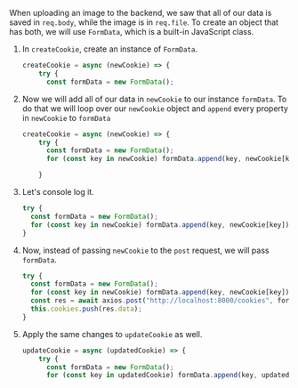When uploading an image to the backend, we saw that all of our data is saved in `req.body`, while the image is in `req.file`. To create an object that has both, we will use `FormData`, which is a built-in JavaScript class.

1. In `createCookie`, create an instance of `FormData`.

   ```javascript
   createCookie = async (newCookie) => {
       try {
         const formData = new FormData();
   ```

2. Now we will add all of our data in `newCookie` to our instance `formData`. To do that we will loop over our `newCookie` object and `append` every property in `newCookie` to `formData`

   ```javascript
   createCookie = async (newCookie) => {
       try {
         const formData = new FormData();
         for (const key in newCookie) formData.append(key, newCookie[key]);

       }
   ```

3. Let's console log it.

   ```javascript
   try {
     const formData = new FormData();
     for (const key in newCookie) formData.append(key, newCookie[key]);
   }
   ```

4. Now, instead of passing `newCookie` to the `post` request, we will pass `formData`.

   ```javascript
   try {
     const formData = new FormData();
     for (const key in newCookie) formData.append(key, newCookie[key]);
     const res = await axios.post("http://localhost:8000/cookies", formData);
     this.cookies.push(res.data);
   }
   ```

5. Apply the same changes to `updateCookie` as well.

   ```javascript
   updateCookie = async (updatedCookie) => {
       try {
         const formData = new FormData();
         for (const key in updatedCookie) formData.append(key, updatedCookie[key]);
   ```
